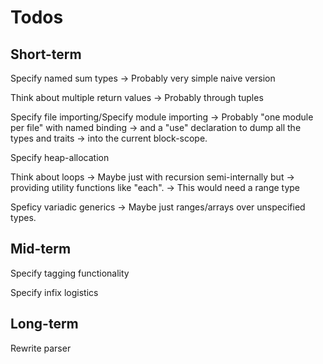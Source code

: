 # Todos

## Short-term

Specify named sum types
-> Probably very simple naive version

Think about multiple return values
-> Probably through tuples

Specify file importing/Specify module importing
-> Probably "one module per file" with named binding
-> and a "use" declaration to dump all the types and traits
-> into the current block-scope.

Specify heap-allocation

Think about loops
-> Maybe just with recursion semi-internally but
-> providing utility functions like "each".
-> This would need a range type

Speficy variadic generics
-> Maybe just ranges/arrays over unspecified types.

## Mid-term

Specify tagging functionality

Specify infix logistics

## Long-term

Rewrite parser
